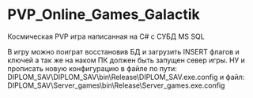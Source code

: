 # PVP_Online_Games_Galactik
Космическая PVP игра написанная на C# с СУБД MS SQL

В игру можно поиграт восстановив БД и загрузить INSERT флагов и ключей а так же на наком ПК должен быть запущен север игры.
НУ и прописать новую конфигурацию в файле по пути: DIPLOM_SAV\DIPLOM_SAV\bin\Release\DIPLOM_SAV.exe.config и файл: DIPLOM_SAV\Server_games\bin\Release\Server_games.exe.config
